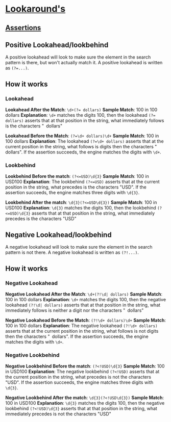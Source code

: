 # [Lookaround's](https://www.regular-expressions.info/lookaround.html)

## [Assertions](https://developer.mozilla.org/en-US/docs/Web/JavaScript/Guide/Regular_Expressions/Assertions#positive_and_negative_lookahead_assertions)

## Positive Lookahead/lookbehind

A positive lookahead will look to make sure the element in the search pattern is there, but won't actually match it. A positive lookahead is written as `(?=...)`.

## How it works

### Lookahead
**Lookahead After the Match**: ```\d+(?= dollars)```
**Sample Match**: 100 in 100 dollars
**Explanation**: ```\d+``` matches the digits 100, then the lookahead ``(?= dollars)`` asserts that at that position in the string, what immediately follows is the characters " dollars"

**Lookahead Before the Match**: ```(?=\d+ dollars)\d+```
**Sample Match**: 100 in 100 dollars
**Explanation**: The lookahead ```(?=\d+ dollars)``` asserts that at the current position in the string, what follows is digits then the characters " dollars". If the assertion succeeds, the engine matches the digits with ```\d+```.

### Lookbehind
**Lookbehind Before the match**: ``(?<=USD)\d{3}``
**Sample Match**: 100 in USD100
**Explanation**: The lookbehind ```(?<=USD)``` asserts that at the current position in the string, what precedes is the characters "USD". If the assertion succeeds, the engine matches three digits with ```\d{3}```.

**Lookbehind After the match**: ``\d{3}(?<=USD\d{3})``
**Sample Match**: 100 in USD100
**Explanation**: ```\d{3}``` matches the digits 100, then the lookbehind ```(?<=USD)\d{3}``` asserts that at that position in the string, what immediately precedes is the characters "USD"

## Negative Lookahead/lookbehind

A negative lookahead will look to make sure the element in the search pattern is not there. A negative lookahead is written as `(?!...)`.

## How it works

### Negative Lookahead
**Negative Lookahead After the Match**: ```\d+(?!\d| dollars)```
**Sample Match**: 100 in 100 dollars
**Explanation**: ```\d+``` matches the digits 100, then the negative lookahead ```(?!\d| dollars)``` asserts that at that position in the string, what immediately follows is neither a digit nor the characters " dollars"

**Negative Lookahead Before the Match**: ```(?!\d+ dollars)\d+```
**Sample Match**: 100 in 100 dollars
**Explanation**: The negative lookahead ```(?!\d+ dollars)``` asserts that at the current position in the string, what follows is not digits then the characters " dollars". If the assertion succeeds, the engine matches the digits with ```\d+```.

### Negative Lookbehind

**Negative Lookbehind Before the match**: ``(?<!USD)\d{3}``
**Sample Match**: 100 in USD100
**Explanation**: The negative lookbehind ```(?<!USD)``` asserts that at the current position in the string, what precedes is not the characters "USD". If the assertion succeeds, the engine matches three digits with ```\d{3}```.

**Negative Lookbehind After the match**: ``\d{3}(?<!USD\d{3})``
**Sample Match**: 100 in USD100
**Explanation**: ```\d{3}``` matches the digits 100, then the negative lookbehind ```(?<!USD)\d{3}``` asserts that at that position in the string, what immediately precedes is not the characters "USD"